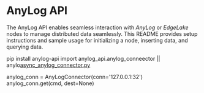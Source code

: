 # AnyLog API 

The AnyLog API enables seamless interaction with _AnyLog_ or _EdgeLake_ nodes to manage distributed data seamlessly. 
This README provides setup instructions and sample usage for initializing a node, inserting data, and querying data.


pip install anylog-api 
import anylog_api.anylog_conneector || anylo[async_anylog_connector.py](anylog_api/async_anylog_connector.py)

anylog_conn = AnyLogConnector(conn='127.0.0.1:32')
anylog_conn.get(cmd, dest=None)

